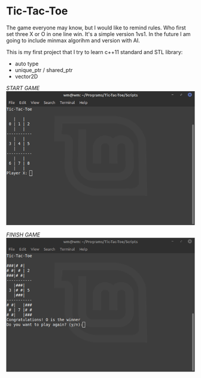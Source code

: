 # Tic-Tac-Toe
The game everyone may know, but I would like to remind rules. Who first set three X or O in one line win. It's a simple version 1vs1. In the future I am going to include minmax algorihm and version with AI.

This is my first project that I try to learn c++11 standard and STL library:
* auto type
* unique_ptr / shared_ptr
* vector2D

*START GAME* <br/>
![](Pictures/start_game.png)

*FINISH GAME* <br/>
![](Pictures/finish_game.png)
